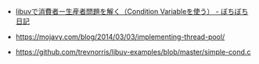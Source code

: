 - [libuvで消費者ー生産者問題を解く（Condition Variableを使う） - ぼちぼち日記](https://jovi0608.hatenablog.com/entry/20121009/1349755819)

- https://mojavy.com/blog/2014/03/03/implementing-thread-pool/
- https://github.com/trevnorris/libuv-examples/blob/master/simple-cond.c
